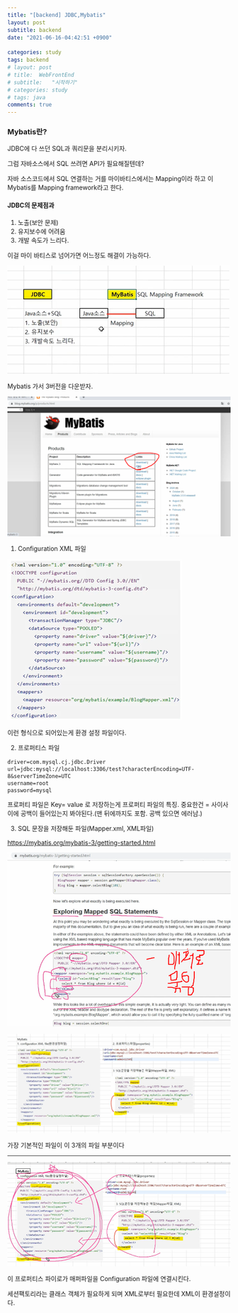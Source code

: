 ```yaml
---
title: "[backend] JDBC,Mybatis"
layout: post
subtitle: backend
date: "2021-06-16-04:42:51 +0900"

categories: study
tags: backend
# layout: post
# title:  WebFrontEnd
# subtitle:   "시작하기"
# categories: study
# tags: java
comments: true
---
```


### Mybatis란?

JDBC에 다 쓰던 SQL과 쿼리문을 분리시키자.

그럼 자바소스에서 SQL 쓰려면 API가 필요해질텐데?



자바 소스코드에서 SQL 연결하는 거를 마이바티스에서는 Mapping이라 하고 이 Mybatis를 Mapping framework라고 한다.

#### JDBC의 문제점과
1. 노출(보안 문제)
2. 유지보수에 어려움
3. 개발 속도가 느리다.

이걸 마이 바티스로 넘어가면 어느정도 해결이 가능하다.


![20210617_201011](/assets/20210617_201011.png)

Mybatis 가서 3버전을 다운받자.

![20210617_202251](/assets/20210617_202251.png)


1. Configuration XML 파일

![20210617_203107](/assets/20210617_203107.png)

이런 형식으로 되어있는게 환경 설정 파일이다.


2. 프로퍼티스 파일


```
driver=com.mysql.cj.jdbc.Driver
url=jdbc:mysql://localhost:3306/test?characterEncoding=UTF-8&serverTimeZone=UTC
username=root
password=mysql

```


프로퍼티 파일은 Key= value 로 저장하는게 프로퍼티 파일의 특징.
중요한건 = 사이사이에 공백이 들어있는지 봐야된다.(맨 뒤에까지도 포함. 공백 있으면 에러남.)


3. SQL 문장을 저장해둔 파일(Mapper.xml, XML파일)

https://mybatis.org/mybatis-3/getting-started.html

![20210617_210637](/assets/20210617_210637.png)


![20210617_210801](/assets/20210617_210801.png)


가장 기본적인 파일이 이 3개의 파일 부분이다

------


![20210618_001938](/assets/20210618_001938.png)

 이 프로퍼티스 파이로가 매퍼파일을 Configuration 파일에 연결시킨다.




 세션팩토리라는 클래스 객체가 필요하게 되며 XML로부터 필요한데 XML이 환경설정이다.
